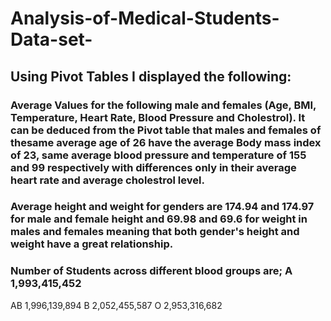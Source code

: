 # Analysis-of-Medical-Students-Data-set-

## Using Pivot Tables I displayed the following:
### Average Values for the following male and females (Age, BMI, Temperature, Heart Rate, Blood Pressure and Cholestrol). It can be deduced from the Pivot table that males and females of thesame average age of 26 have the average Body mass index of 23, same average blood pressure and temperature of 155 and 99 respectively with differences only in their  average heart rate and average cholestrol level.
### Average height and weight for genders are 174.94 and 174.97 for male and female height and 69.98 and 69.6 for weight in males and females meaning that both gender's height and weight have a great relationship.
### Number of Students across different blood groups are; A	 1,993,415,452  
AB	 1,996,139,894 
B	 2,052,455,587 
O	 2,953,316,682 
